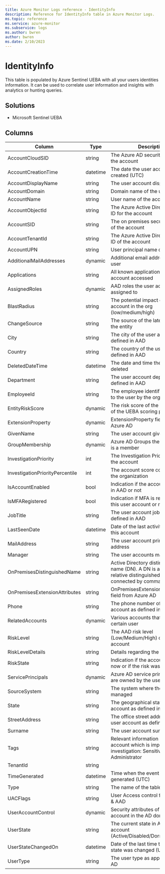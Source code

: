 ```yaml
---
title: Azure Monitor Logs reference - IdentityInfo
description: Reference for IdentityInfo table in Azure Monitor Logs.
ms.topic: reference
ms.service: azure-monitor
ms.subservice: logs
ms.author: bwren
author: bwren
ms.date: 2/10/2023
---
```


# IdentityInfo

 This table is populated by Azure Sentinel UEBA with all your users identities information. It can be used to correlate user information and insights with analytics or hunting queries.

## Solutions

- Microsoft Sentinel UEBA




## Columns

| Column | Type | Description |
| --- | --- | --- |
| AccountCloudSID | string | The Azure AD security identifier of the account |
| AccountCreationTime | datetime | The date the user account was created (UTC) |
| AccountDisplayName | string | The user account display name |
| AccountDomain | string | Domain name of the user account |
| AccountName | string | User name of the account |
| AccountObjectId | string | The Azure Active Directory object ID for the account |
| AccountSID | string | The on premises security identifier of the account |
| AccountTenantId | string | The Azure Active Directory Tenant ID of the account |
| AccountUPN | string | User principal name of the account |
| AdditionalMailAddresses | dynamic | Additional email addresses of the user |
| Applications | string | All known applications this user account accessed |
| AssignedRoles | dynamic | AAD roles the user account is assigned to |
| BlastRadius | string | The potential impact of the user account in the org (low/medium/high) |
| ChangeSource | string | The source of the latest change of the entity |
| City | string | The city of the user account as defined in AAD |
| Country | string | The country of the user account as defined in AAD |
| DeletedDateTime | datetime | The date and time the user was deleted |
| Department | string | The user account department as defined in AAD |
| EmployeeId | string | The employee identifier assigned to the user by the organization |
| EntityRiskScore | dynamic | The risk score of the entity as part of the UEBA scoring process |
| ExtensionProperty | dynamic | ExtensionProperty fields from Azure AD |
| GivenName | string | The user account given name |
| GroupMembership | dynamic | Azure AD Groups the user account is a member |
| InvestigationPriority | int | The Investigation Priority score of the account |
| InvestigationPriorityPercentile | int | The account score compared to the organization  |
| IsAccountEnabled | bool | Indication if the account is enabled in AAD or not |
| IsMFARegistered | bool | Indication if MFA is registered for this user account or not |
| JobTitle | string | The user account job title as defined in AAD |
| LastSeenDate | datetime | Date of the last activity observed in this account |
| MailAddress | string | The user account primary email address |
| Manager | string | The user accounts manager alias |
| OnPremisesDistinguishedName | string | Active Directory distinguished name (DN). A DN is a sequence of relative distinguished names (RDN) connected by commas. |
| OnPremisesExtensionAttributes | string | OnPremisesExtensionAttributes field from Azure AD |
| Phone | string | The phone number of the user account as defined in AAD |
| RelatedAccounts | dynamic | Various accounts that correlate to a certain user |
| RiskLevel | string | The AAD risk level (Low/Medium/High) of the user account |
| RiskLevelDetails | string | Details regarding the AAD risk level |
| RiskState | string | Indication if the account is at risk now or if the risk was remediated |
| ServicePrincipals | dynamic | Azure AD service principals that are owned by the user |
| SourceSystem | string | The system where the user is managed |
| State | string | The geographical state of the user account as defined in AAD |
| StreetAddress | string | The office street address of the user account as defined in AAD |
| Surname | string | The user account surname |
| Tags | string | Relevant information on the user account which is important for investigation: Sensitive\ VIP\  Administrator |
| TenantId | string |  |
| TimeGenerated | datetime | Time when the event was generated (UTC) |
| Type | string | The name of the table |
| UACFlags | string | User Access control flags from AD & AAD |
| UserAccountControl | dynamic | Security attributes of the user account in the AD domain |
| UserState | string | The current state in AAD of the account (Active/Disabled/Dormant/Lockout) |
| UserStateChangedOn | datetime | Date of the last time the account state was changed (UTC) |
| UserType | string | The user type as appears in Azure AD |
